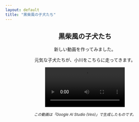 ```yaml
---
layout: default
title: "黒柴風の子犬たち"
---
```


<article style="text-align: center;">
  <h2>黒柴風の子犬たち</h2>
  <p>新しい動画を作ってみました。</p>
  <p>元気な子犬たちが、小川をこちらに走ってきます。</p>
  <video width="50%" controls>
    <source src="/videos/kurisiba.mp4" type="video/mp4">
    お使いのブラウザは動画の再生に対応していません。
  </video>
  <p><small><em>この動画は「Google AI Studio (Veo)」で生成したものです。</em></small></p>
</article>
